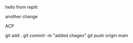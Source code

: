 hello from replit

another change

ACP

git add . 
git commit -m "added chages"
git push origin main